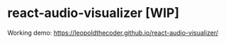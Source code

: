 # react-audio-visualizer [WIP]

Working demo: https://leopoldthecoder.github.io/react-audio-visualizer/